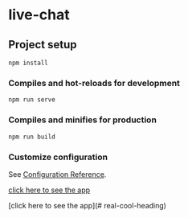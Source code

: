 # live-chat

## Project setup
```
npm install
```

### Compiles and hot-reloads for development
```
npm run serve
```

### Compiles and minifies for production
```
npm run build
```

### Customize configuration
See [Configuration Reference](https://cli.vuejs.org/config/).


[click here to see the app](https://udemy-vue-firebase-sites-ffeac.web.app/chatroom)

[click here to see the app](# real-cool-heading)
